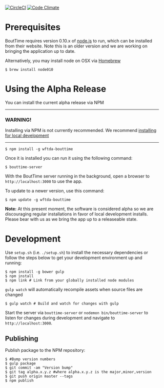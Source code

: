 [![CircleCI](https://circleci.com/gh/WFTDA/bouttime.svg?style=svg&circle-token=9b5d2312f6063d633b844c97c873653c13b26513)](https://circleci.com/gh/WFTDA/bouttime)
[![Code Climate](https://codeclimate.com/repos/55a800846956803db000be62/badges/e17304ef5725e2dbdf69/gpa.svg)](https://codeclimate.com/repos/55a800846956803db000be62/feed)

# Prerequisites

BoutTime requires version 0.10.x of [node.js](https://nodejs.org/) to run, which
can be installed from their website. Note this is an older version and we are
working on bringing the application up to date.

Alternatively, you may install node on OSX via [Homebrew](http://brew.sh/)

    $ brew install node010

# Using the Alpha Release

You can install the current alpha release via NPM

---
### WARNING!

Installing via NPM is not currently recommended.
We recommend [installing for local development](#development)

---


    $ npm install -g wftda-bouttime

Once it is installed you can run it using the following command:

    $ bouttime-server

With the BoutTime server running in the background, open a browser to
`http://localhost:3000` to use the app.

To update to a newer version, use this command:

    $ npm update -g wftda-bouttime

**Note:** At this present moment, the software is considered alpha so we are
discouraging regular installations in favor of local development installs.
Please bear with us as we bring the app up to a releaseable state.

# Development

Use `setup.sh` (i.e. `./setup.sh`) to install the necessary dependencies or
follow the steps below to get your development environment up and running:

    $ npm install -g bower gulp
    $ npm install
    $ npm link # Link from your globally installed node modules

`gulp watch` will automatically recompile assets when source files are changed

    $ gulp watch # Build and watch for changes with gulp

Start the server via `bouttime-server` or `nodemon bin/bouttime-server` to
listen for changes during development and navigate to `http://localhost:3000`.

## Publishing

Publish package to the NPM repository:

    $ #Bump version numbers
    $ gulp package
    $ git commit -am "Version bump"
    $ git tag alpha.x.y.z #where alpha.x.y.z is the major,minor,version
    $ git push origin master --tags
    $ npm publish
